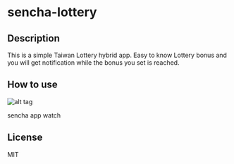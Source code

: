 # sencha-lottery

## Description

This is a simple Taiwan Lottery hybrid app. Easy to know Lottery bonus and you will get notification while the bonus you set is reached.

## How to use
![alt tag](https://cloud.githubusercontent.com/assets/429250/14305487/823d35d8-fbef-11e5-8e0c-4769f1f10990.png)

sencha app watch

## License

MIT
